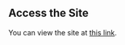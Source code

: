 ## Access the Site
You can view the site at [this link](https://yosefhayim.github.io/IITC-B/October%202024/14.10.2024/Sukot%20assignment/pages/index.html).
